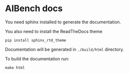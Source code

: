 AIBench docs
============

You need sphinx installed to generate the documentation.

You also need to install the ReadTheDocs theme

	pip install sphinx_rtd_theme

Documentation will be generated in `./build/html` directory.

To build the documentation run:

    make html



